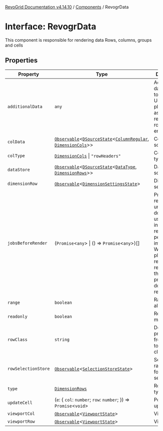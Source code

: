 [RevoGrid Documentation v4.14.10](README.md) / [Components](Namespace.Components.md) / RevogrData

# Interface: RevogrData

This component is responsible for rendering data
Rows, columns, groups and cells

## Properties

| Property | Type | Description | Defined in |
| ------ | ------ | ------ | ------ |
| `additionalData` | `any` | Additional data to pass to renderer Used in plugins such as vue or react to pass root app entity to cells | [src/components.d.ts:326](https://github.com/revolist/revogrid/blob/f8d663f4e4ad146b94baf570f65efe48aaaeae09/src/components.d.ts#L326) |
| `colData` | [`Observable`](TypeAlias.Observable.md)\<[`DSourceState`](TypeAlias.DSourceState.md)\<[`ColumnRegular`](Interface.ColumnRegular.md), [`DimensionCols`](TypeAlias.DimensionCols.md)\>\> | Column source | [src/components.d.ts:330](https://github.com/revolist/revogrid/blob/f8d663f4e4ad146b94baf570f65efe48aaaeae09/src/components.d.ts#L330) |
| `colType` | [`DimensionCols`](TypeAlias.DimensionCols.md) \| `"rowHeaders"` | Column data type | [src/components.d.ts:334](https://github.com/revolist/revogrid/blob/f8d663f4e4ad146b94baf570f65efe48aaaeae09/src/components.d.ts#L334) |
| `dataStore` | [`Observable`](TypeAlias.Observable.md)\<[`DSourceState`](TypeAlias.DSourceState.md)\<[`DataType`](TypeAlias.DataType.md), [`DimensionRows`](TypeAlias.DimensionRows.md)\>\> | Data rows source | [src/components.d.ts:338](https://github.com/revolist/revogrid/blob/f8d663f4e4ad146b94baf570f65efe48aaaeae09/src/components.d.ts#L338) |
| `dimensionRow` | [`Observable`](TypeAlias.Observable.md)\<[`DimensionSettingsState`](Interface.DimensionSettingsState.md)\> | Dimension settings Y | [src/components.d.ts:342](https://github.com/revolist/revogrid/blob/f8d663f4e4ad146b94baf570f65efe48aaaeae09/src/components.d.ts#L342) |
| `jobsBeforeRender` | (`Promise`\<`any`\> \| () => `Promise`\<`any`\>)[] | Prevent rendering until job is done. Can be used for initial rendering performance improvement. When several plugins require initial rendering this will prevent double initial rendering. | [src/components.d.ts:346](https://github.com/revolist/revogrid/blob/f8d663f4e4ad146b94baf570f65efe48aaaeae09/src/components.d.ts#L346) |
| `range` | `boolean` | Range allowed | [src/components.d.ts:350](https://github.com/revolist/revogrid/blob/f8d663f4e4ad146b94baf570f65efe48aaaeae09/src/components.d.ts#L350) |
| `readonly` | `boolean` | Readonly mode | [src/components.d.ts:354](https://github.com/revolist/revogrid/blob/f8d663f4e4ad146b94baf570f65efe48aaaeae09/src/components.d.ts#L354) |
| `rowClass` | `string` | Defines property from which to read row class | [src/components.d.ts:358](https://github.com/revolist/revogrid/blob/f8d663f4e4ad146b94baf570f65efe48aaaeae09/src/components.d.ts#L358) |
| `rowSelectionStore` | [`Observable`](TypeAlias.Observable.md)\<[`SelectionStoreState`](TypeAlias.SelectionStoreState.md)\> | Selection, range, focus for row selection | [src/components.d.ts:362](https://github.com/revolist/revogrid/blob/f8d663f4e4ad146b94baf570f65efe48aaaeae09/src/components.d.ts#L362) |
| `type` | [`DimensionRows`](TypeAlias.DimensionRows.md) | Row data type | [src/components.d.ts:366](https://github.com/revolist/revogrid/blob/f8d663f4e4ad146b94baf570f65efe48aaaeae09/src/components.d.ts#L366) |
| `updateCell` | (`e`: \{ `col`: `number`; `row`: `number`; \}) => `Promise`\<`void`\> | Pointed cell update. | [src/components.d.ts:370](https://github.com/revolist/revogrid/blob/f8d663f4e4ad146b94baf570f65efe48aaaeae09/src/components.d.ts#L370) |
| `viewportCol` | [`Observable`](TypeAlias.Observable.md)\<[`ViewportState`](Interface.ViewportState.md)\> | Viewport X | [src/components.d.ts:374](https://github.com/revolist/revogrid/blob/f8d663f4e4ad146b94baf570f65efe48aaaeae09/src/components.d.ts#L374) |
| `viewportRow` | [`Observable`](TypeAlias.Observable.md)\<[`ViewportState`](Interface.ViewportState.md)\> | Viewport Y | [src/components.d.ts:378](https://github.com/revolist/revogrid/blob/f8d663f4e4ad146b94baf570f65efe48aaaeae09/src/components.d.ts#L378) |
